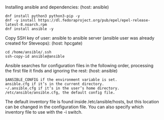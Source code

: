 Installing ansible and dependencies:
(host: ansible)

```
dnf install python3 python3-pip -y
dnf -y install https://dl.fedoraproject.org/pub/epel/epel-release-latest-8.noarch.rpm
dnf install ansible -y
```

Copy SSH key of user: ansible to ansible server (ansible user was already created for Steveops):
(host: hpcgate)

```
cd /home/ansible/.ssh
ssh-copy-id ansible@ansible
```

Ansible searches for configuration files in the following order, processing the first file it finds and ignoring the rest:
(host: ansible)

```
$ANSIBLE_CONFIG if the environment variable is set.
ansible.cfg if it’s in the current directory.
~/.ansible.cfg if it’s in the user’s home directory.
/etc/ansible/ansible.cfg, the default config file.
```

The default inventory file is found inside /etc/ansible/hosts, but this location can be changed in the configuration file. You can also specify which inventory file to use with the -i switch.


